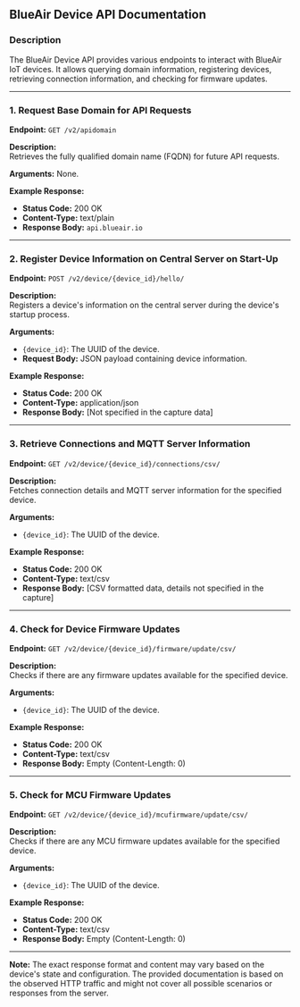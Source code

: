 ## BlueAir Device API Documentation

### Description
The BlueAir Device API provides various endpoints to interact with BlueAir IoT devices. It allows querying domain information, registering devices, retrieving connection information, and checking for firmware updates.

---

### 1. Request Base Domain for API Requests

**Endpoint:** `GET /v2/apidomain`

**Description:**  
Retrieves the fully qualified domain name (FQDN) for future API requests.

**Arguments:** None.

**Example Response:**  
- **Status Code:** 200 OK
- **Content-Type:** text/plain
- **Response Body:** `api.blueair.io`

---

### 2. Register Device Information on Central Server on Start-Up

**Endpoint:** `POST /v2/device/{device_id}/hello/`

**Description:**  
Registers a device's information on the central server during the device's startup process.

**Arguments:**  
- `{device_id}`: The UUID of the device.
- **Request Body:** JSON payload containing device information.

**Example Response:**  
- **Status Code:** 200 OK
- **Content-Type:** application/json
- **Response Body:** [Not specified in the capture data]

---

### 3. Retrieve Connections and MQTT Server Information

**Endpoint:** `GET /v2/device/{device_id}/connections/csv/`

**Description:**  
Fetches connection details and MQTT server information for the specified device.

**Arguments:**  
- `{device_id}`: The UUID of the device.

**Example Response:**  
- **Status Code:** 200 OK
- **Content-Type:** text/csv
- **Response Body:** [CSV formatted data, details not specified in the capture]

---

### 4. Check for Device Firmware Updates

**Endpoint:** `GET /v2/device/{device_id}/firmware/update/csv/`

**Description:**  
Checks if there are any firmware updates available for the specified device.

**Arguments:**  
- `{device_id}`: The UUID of the device.

**Example Response:**  
- **Status Code:** 200 OK
- **Content-Type:** text/csv
- **Response Body:** Empty (Content-Length: 0)

---

### 5. Check for MCU Firmware Updates

**Endpoint:** `GET /v2/device/{device_id}/mcufirmware/update/csv/`

**Description:**  
Checks if there are any MCU firmware updates available for the specified device.

**Arguments:**  
- `{device_id}`: The UUID of the device.

**Example Response:**  
- **Status Code:** 200 OK
- **Content-Type:** text/csv
- **Response Body:** Empty (Content-Length: 0)

---

**Note:** The exact response format and content may vary based on the device's state and configuration. The provided documentation is based on the observed HTTP traffic and might not cover all possible scenarios or responses from the server.